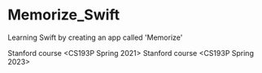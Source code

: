 # Memorize_Swift
Learning Swift by creating an app called 'Memorize'

Stanford course <CS193P Spring 2021>
Stanford course <CS193P Spring 2023>
